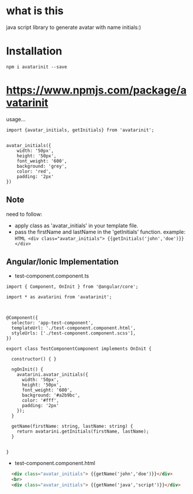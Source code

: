 # what is this

java script library to generate avatar with name initials:)

# Installation

`npm i avatarinit --save`

# https://www.npmjs.com/package/avatarinit

usage...

```TS
import {avatar_initials, getInitials} from 'avatarinit';


avatar_initials({
    width: '50px',
    height: '50px',
    font_weight: '600',
    background: 'grey',
    color: 'red',
    padding: '2px'
})

```

## Note

need to follow:

* apply class as 'avatar_initials' in your template file.
* pass the firstName and lastName in the 'getInitials' function.
    example: 
        ```HTML
        <div class="avatar_initials"> {{getInitials('john','doe')}}</div>
        ```


## Angular/Ionic Implementation

* test-component.component.ts

```TS
import { Component, OnInit } from '@angular/core';

import * as avatarini from 'avatarinit';



@Component({
  selector: 'app-test-component',
  templateUrl: './test-component.component.html',
  styleUrls: ['./test-component.component.scss'],
})

export class TestComponentComponent implements OnInit {

  constructor() { }

  ngOnInit() {  
    avatarini.avatar_initials({ 
      width: '50px', 
      height: '50px', 
      font_weight: '600', 
      background: '#a2b9bc', 
      color: '#fff', 
      padding: '2px' 
    });
  }

  getName(firstName: string, lastName: string) {
    return avatarini.getInitials(firstName, lastName);
  }


}

```

* test-component.component.html

```HTML
  <div class="avatar_initials"> {{getName('john','doe')}}</div>
  <br>
  <div class="avatar_initials"> {{getName('java','script')}}</div>
```
